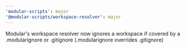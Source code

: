 ```yaml
---
'modular-scripts': major
'@modular-scripts/workspace-resolver': major
---
```


Modular's workspace resolver now ignores a workspace if covered by a
.modularignore or .gitignore (.modularignore overrides .gitignore)

